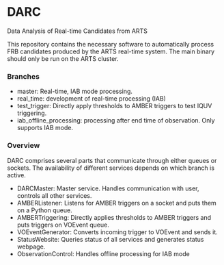 # DARC
Data Analysis of Real-time Candidates from ARTS

This repository contains the necessary software to automatically process FRB candidates produced by the ARTS real-time system.
The main binary should only be run on the ARTS cluster.

### Branches
* master: Real-time, IAB mode processing.
* real_time: development of real-time processing (IAB)
* test_trigger: Directly apply thresholds to AMBER triggers to test IQUV triggering.
* iab_offline_processing: processing after end time of observation. Only supports IAB mode.

### Overview
DARC comprises several parts that communicate through either queues or sockets. The availability of different services depends on which branch is active.

* DARCMaster: Master service. Handles communication with user, controls all other services.
* AMBERListener: Listens for AMBER triggers on a socket and puts them on a Python queue.
* AMBERTriggering: Directly applies thresholds to AMBER triggers and puts triggers on VOEvent queue.
* VOEventGenerator: Converts incoming trigger to VOEvent and sends it.
* StatusWebsite: Queries status of all services and generates status webpage.
* ObservationControl: Handles offline processing for IAB mode
